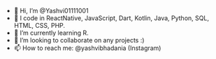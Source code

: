 - 👋 Hi, I’m @Yashvi01111001
- 👀 I code in ReactNative, JavaScript, Dart, Kotlin, Java, Python, SQL, HTML, CSS, PHP.
- 🌱 I’m currently learning R.
- 💞️ I’m looking to collaborate on any projects :) 
- 📫 How to reach me: @yashvibhadania (Instagram) 

<!---
Yashvi01111001/Yashvi01111001 is a ✨ special ✨ repository because its `README.md` (this file) appears on your GitHub profile.
You can click the Preview link to take a look at your changes.
--->
